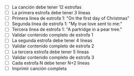 - [ ] La canción debe tener 12 estrofas
- [ ] La primera estrofa debe tener 3 líneas
- [ ] Primera línea de estrofa 1: "On the first day of Christmas"
- [ ] Segunda línea de estrofa 1: "My true love sent to me:"
- [ ] Tercera línea de estrofa 1: "A partridge in a pear tree."
- [ ] Validar contenido completo de estrofa 1
- [ ] La segunda estrofa debe tener 4 líneas
- [ ] Validar contenido completo de estrofa 2
- [ ] La tercera estrofa debe tener 5 líneas
- [ ] Validar contenido completo de estrofa 3
- [ ] Cada estrofa N debe tener N+2 líneas
- [ ] Imprimir canción completa